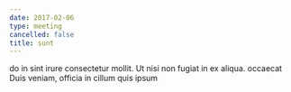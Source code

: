 ```yaml
---
date: 2017-02-06
type: meeting
cancelled: false
title: sunt
---
```

do in sint irure consectetur mollit. Ut nisi non fugiat in ex aliqua. occaecat Duis veniam, officia in cillum quis ipsum